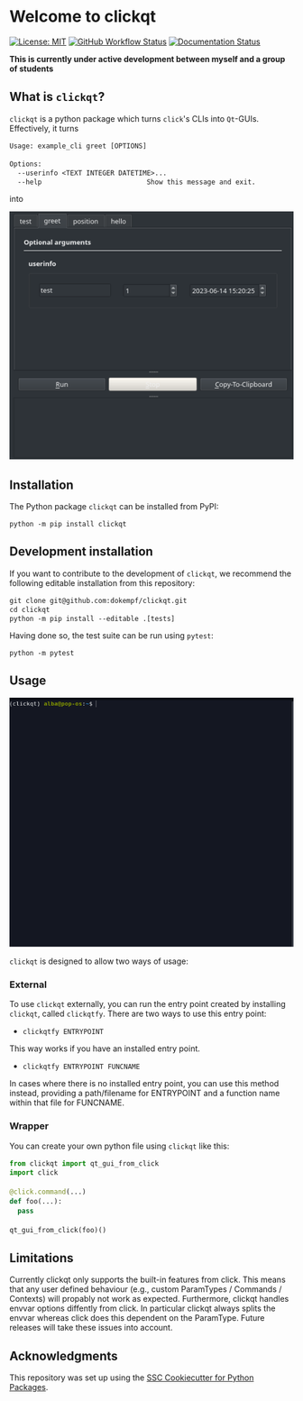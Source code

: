 # Welcome to clickqt

[![License: MIT](https://img.shields.io/badge/License-MIT-yellow.svg)](https://opensource.org/licenses/MIT)
[![GitHub Workflow Status](https://img.shields.io/github/actions/workflow/status/dokempf/clickqt/ci.yml?branch=main)](https://github.com/dokempf/clickqt/actions/workflows/ci.yml)
[![Documentation Status](https://readthedocs.org/projects/clickqt/badge/)](https://clickqt.readthedocs.io/)

**This is currently under active development between myself and a group of students**

## What is `clickqt`?
`clickqt` is a python package which turns `click`'s CLIs into `Qt`-GUIs.
Effectively, it turns
```
Usage: example_cli greet [OPTIONS]

Options:
  --userinfo <TEXT INTEGER DATETIME>...
  --help                          Show this message and exit.
```
into

![test](readme_resources/clickqt_interface.png)


## Installation

The Python package `clickqt` can be installed from PyPI:

```
python -m pip install clickqt
```

## Development installation

If you want to contribute to the development of `clickqt`, we recommend
the following editable installation from this repository:

```
git clone git@github.com:dokempf/clickqt.git
cd clickqt
python -m pip install --editable .[tests]
```

Having done so, the test suite can be run using `pytest`:

```
python -m pytest
```

## Usage

![test](readme_resources/preview.gif)


`clickqt` is designed to allow two ways of usage:
  ### External
To use `clickqt` externally, you can run the entry point created by installing `clickqt`, called `clickqtfy`.
There are two ways to use this entry point:
- ```
  clickqtfy ENTRYPOINT
  ```
This way works if you have an installed entry point.
- ```
  clickqtfy ENTRYPOINT FUNCNAME
  ```
In cases where there is no installed entry point, you can use this method instead, providing a path/filename for ENTRYPOINT and a function name within that file for FUNCNAME.

  ### Wrapper
You can create your own python file using `clickqt` like this:
``` python
from clickqt import qt_gui_from_click
import click

@click.command(...)
def foo(...):
  pass

qt_gui_from_click(foo)()
```


## Limitations

Currently clickqt only supports the built-in features from click.
This means that any user defined behaviour (e.g., custom ParamTypes / Commands / Contexts) will propably not work as expected.
Furthermore, clickqt handles envvar options diffently from click.
In particular clickqt always splits the envvar whereas click does this dependent on the ParamType.
Future releases will take these issues into account.

## Acknowledgments

This repository was set up using the [SSC Cookiecutter for Python Packages](https://github.com/ssciwr/cookiecutter-python-package).
